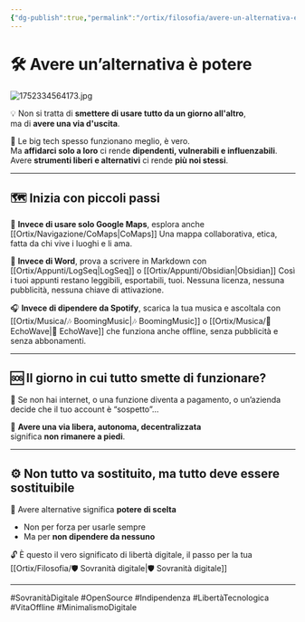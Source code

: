 ```yaml
---
{"dg-publish":true,"permalink":"/ortix/filosofia/avere-un-alternativa-e-potere/","title":"🛠️ Avere un’alternativa è potere","tags":["SovranitàDigitale","OpenSource","Libertà","Alternative","Tecnologia","BigTech"]}
---
```



# 🛠️ Avere un’alternativa è potere
![1752334564173.jpg](/img/user/1752334564173.jpg)

💡 Non si tratta di **smettere di usare tutto da un giorno all'altro**,  
ma di **avere una via d'uscita**.

🎯 Le big tech spesso funzionano meglio, è vero.  
Ma **affidarci solo a loro** ci rende **dipendenti, vulnerabili e influenzabili**.  
Avere **strumenti liberi e alternativi** ci rende **più noi stessi**.

---

## 🗺️ Inizia con piccoli passi

🧭 **Invece di usare solo Google Maps**, esplora anche [[Ortix/Navigazione/CoMaps\|CoMaps]]
Una mappa collaborativa, etica, fatta da chi vive i luoghi e li ama.

📝 **Invece di Word**, prova a scrivere in Markdown con [[Ortix/Appunti/LogSeq\|LogSeq]] o [[Ortix/Appunti/Obsidian\|Obsidian]]
Così i tuoi appunti restano leggibili, esportabili, tuoi. Nessuna licenza, nessuna pubblicità, nessuna chiave di attivazione.

🎧 **Invece di dipendere da Spotify**, scarica la tua musica e ascoltala con [[Ortix/Musica/🎶 BoomingMusic\|🎶 BoomingMusic]] o [[Ortix/Musica/🎵 EchoWave\|🎵 EchoWave]] che funziona anche offline, senza pubblicità e senza abbonamenti.

---

## 🆘 Il giorno in cui tutto smette di funzionare?

🔌 Se non hai internet, o una funzione diventa a pagamento, o un’azienda decide che il tuo account è “sospetto”…

🔐 **Avere una via libera, autonoma, decentralizzata**  
significa **non rimanere a piedi**.

---

## ⚙️ Non tutto va sostituito, ma tutto deve essere sostituibile

🧠 Avere alternative significa **potere di scelta**  
- Non per forza per usarle sempre  
- Ma per **non dipendere da nessuno**

🔓 È questo il vero significato di libertà digitale, il passo per la tua [[Ortix/Filosofia/🛡️ Sovranità digitale\|🛡️ Sovranità digitale]]

---

#SovranitàDigitale #OpenSource #Indipendenza #LibertàTecnologica #VitaOffline #MinimalismoDigitale